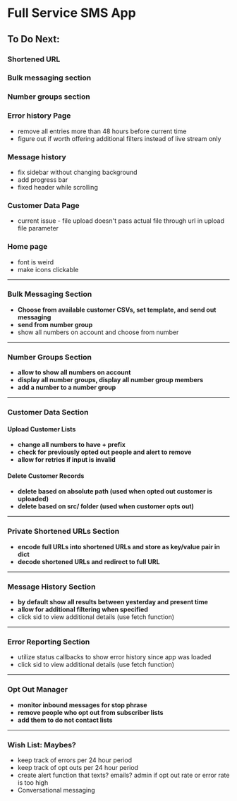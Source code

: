 # **Full Service SMS App**

## To Do Next:

### Shortened URL 
### Bulk messaging section
### Number groups section

### Error history Page 
- remove all entries more than 48 hours before current time 
- figure out if worth offering additional filters instead of live stream only 

### Message history 
* fix sidebar without changing background
* add progress bar
* fixed header while scrolling

### Customer Data Page
* current issue - file upload doesn't pass actual file through url in upload file parameter

### Home page 
* font is weird 
* make icons clickable
-------

### Bulk Messaging Section
* **Choose from available customer CSVs, set template, and send out messaging**
* **send from number group**
* show all numbers on account and choose from number

-------

### Number Groups Section 
* **allow to show all numbers on account**
* **display all number groups, display all number group members**
* **add a number to a number group** 
-------

### Customer Data Section
#### Upload Customer Lists
* **change all numbers to have + prefix**
* **check for previously opted out people and alert to remove**
* **allow for retries if input is invalid**
  
#### Delete Customer Records 
* **delete based on absolute path (used when opted out customer is uploaded)**
* **delete based on src/ folder (used when customer opts out)**
-------

### **Private Shortened URLs Section**
* **encode full URLs into shortened URLs and store as key/value pair in dict**
* **decode shortened URLs and redirect to full URL**

-------

### Message History Section 
* **by default show all results between yesterday and present time** 
* **allow for additional filtering when specified**
* click sid to view additional details (use fetch function)
    
-------    
### Error Reporting Section
* utilize status callbacks to show error history since app was loaded 
* click sid to view additional details (use fetch function)

-------

### Opt Out Manager
* **monitor inbound messages for stop phrase**
* **remove people who opt out from subscriber lists**
* **add them to do not contact lists**

-------

### Wish List: Maybes?
* keep track of errors per 24 hour period 
* keep track of opt outs per 24 hour period 
* create alert function that texts? emails? admin if opt out rate or error rate is too high 
* Conversational messaging